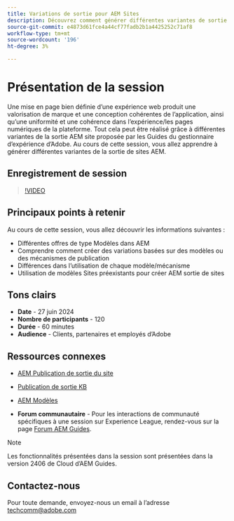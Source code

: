 ```yaml
---
title: Variations de sortie pour AEM Sites
description: Découvrez comment générer différentes variantes de sortie AEM Sites à partir d’AEM Guides
source-git-commit: e4873d61fce4a44cf77fadb2b1a4425252c71af8
workflow-type: tm+mt
source-wordcount: '196'
ht-degree: 3%

---
```



# Présentation de la session

Une mise en page bien définie d’une expérience web produit une valorisation de marque et une conception cohérentes de l’application, ainsi qu’une uniformité et une cohérence dans l’expérience/les pages numériques de la plateforme.
Tout cela peut être réalisé grâce à différentes variantes de la sortie AEM site proposée par les Guides du gestionnaire d’expérience d’Adobe.
Au cours de cette session, vous allez apprendre à générer différentes variantes de la sortie de sites AEM.

## Enregistrement de session

>[!VIDEO](https://video.tv.adobe.com/v/3430649/)

## Principaux points à retenir

Au cours de cette session, vous allez découvrir les informations suivantes :

- Différentes offres de type Modèles dans AEM
- Comprendre comment créer des variations basées sur des modèles ou des mécanismes de publication
- Différences dans l’utilisation de chaque modèle/mécanisme
- Utilisation de modèles Sites préexistants pour créer AEM sortie de sites

## Tons clairs

- **Date** - 27 juin 2024
- **Nombre de participants** - 120
- **Durée** - 60 minutes
- **Audience** - Clients, partenaires et employés d’Adobe

## Ressources connexes


- [AEM Publication de sortie du site](https://experienceleague.adobe.com/en/docs/experience-manager-guides/using/user-guide/output-gen/output-presets-aemg/generate-output-aem-site#:~:text=To%20open%20output%20presets%20for,configurations%2C%20and%20then%20click%20Save.)

- [Publication de sortie KB](https://experienceleague.adobe.com/en/docs/experience-manager-guides/using/user-guide/output-gen/output-presets-aemg/generate-output-knowledge-base)

- [AEM Modèles](https://experienceleague.adobe.com/fr/docs/experience-manager-65/content/implementing/developing/platform/templates/templates)

- **Forum communautaire** - Pour les interactions de communauté spécifiques à une session sur Experience League, rendez-vous sur la page [Forum AEM Guides](https://experienceleaguecommunities.adobe.com/t5/experience-manager-guides/bd-p/xml-documentation-discussions).

>[!NOTE]
>
> Les fonctionnalités présentées dans la session sont présentées dans la version 2406 de Cloud d’AEM Guides.

## Contactez-nous

Pour toute demande, envoyez-nous un email à l’adresse <techcomm@adobe.com>
